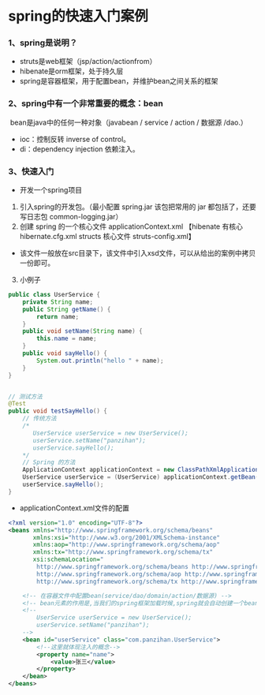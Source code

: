 # spring的快速入门案例

### 1、spring是说明？

* struts是web框架（jsp/action/actionfrom）
* hibenate是orm框架，处于持久层
* spring是容器框架，用于配置bean，并维护bean之间关系的框架

### 2、spring中有一个非常重要的概念：bean

​	bean是java中的任何一种对象（javabean / service / action / 数据源 /dao.） 

* ioc：控制反转 inverse of control。
* di：dependency injection 依赖注入。

### 3、快速入门

* 开发一个spring项目

1. 引入spring的开发包。（最小配置 spring.jar 该包把常用的 jar 都包括了，还要写日志包 common-logging.jar）
2. 创建 spring 的一个核心文件 applicationContext.xml  【hibenate 有核心 hibernate.cfg.xml  structs 核心文件 struts-config.xml】

* 该文件一般放在src目录下，该文件中引入xsd文件，可以从给出的案例中拷贝一份即可。

3. 小例子

```java
public class UserService {
    private String name;
    public String getName() {
        return name;
    }
    public void setName(String name) {
        this.name = name;
    }
    public void sayHello() {
        System.out.println("hello " + name);
    }
}


// 测试方法
@Test
public void testSayHello() {
    // 传统方法
    /*
       UserService userService = new UserService();
       userService.setName("panzihan");
       userService.sayHello();
    */
    // Spring 的方法
    ApplicationContext applicationContext = new ClassPathXmlApplicationContext("applicationContext.xml");
    UserService userService = (UserService) applicationContext.getBean("userService");
    userService.sayHello();
}
```

* applicationContext.xml文件的配置

```xml
<?xml version="1.0" encoding="UTF-8"?>
<beans xmlns="http://www.springframework.org/schema/beans"
       xmlns:xsi="http://www.w3.org/2001/XMLSchema-instance"
       xmlns:aop="http://www.springframework.org/schema/aop"
       xmlns:tx="http://www.springframework.org/schema/tx"
       xsi:schemaLocation="
        http://www.springframework.org/schema/beans http://www.springframework.org/schema/beans/spring-beans.xsd
        http://www.springframework.org/schema/aop http://www.springframework.org/schema/aop/spring-aop.xsd
        http://www.springframework.org/schema/tx http://www.springframework.org/schema/tx/spring-tx.xsd">

    <!-- 在容器文件中配置bean(service/dao/domain/action/数据源) -->
    <!-- bean元素的作用是,当我们的spring框架加载时候,spring就会自动创建一个bean对象,并放在ApplicationContext-->
    <!--
        UserService userService = new UserService();
        userService.setName("panzihan");
    -->
    <bean id="userService" class="com.panzihan.UserService">
        <!--这里就体现注入的概念-->
        <property name="name">
            <value>张三</value>
        </property>
    </bean>
</beans>
```

